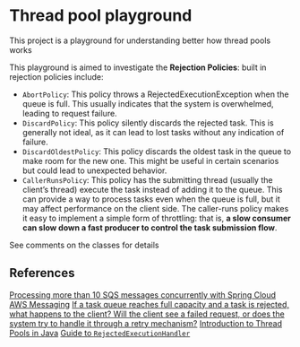 # Thread pool playground

This project is a playground for understanding better how thread pools works

This playground is aimed to investigate the **Rejection Policies**: built in rejection policies include:

* `AbortPolicy`: This policy throws a RejectedExecutionException when the queue is full. This usually indicates that the system is overwhelmed, leading to request failure.
* `DiscardPolicy`: This policy silently discards the rejected task. This is generally not ideal, as it can lead to lost tasks without any indication of failure.
* `DiscardOldestPolicy`: This policy discards the oldest task in the queue to make room for the new one. This might be useful in certain scenarios but could lead to unexpected behavior.
* `CallerRunsPolicy`: This policy has the submitting thread (usually the client’s thread) execute the task instead of adding it to the queue. This can provide a way to process tasks even when the queue is full, but it may affect performance on the client side. The caller-runs policy makes it easy to implement a simple form of throttling: that is, **a slow consumer can slow down a fast producer to control the task submission flow**.

See comments on the classes for details

## References

[Processing more than 10 SQS messages concurrently with Spring Cloud AWS Messaging](https://medium.com/conductor-r-d/processing-more-than-10-sqs-messages-concurrently-with-spring-cloud-aws-messaging-5d09ebd94abd)
[If a task queue reaches full capacity and a task is rejected, what happens to the client? Will the client see a failed request, or does the system try to handle it through a retry mechanism?](https://medium.com/@raksmeykoung_19675/if-a-task-queue-reaches-full-capacity-and-a-task-is-rejected-what-happens-to-the-client-3c67dbf16756)
[Introduction to Thread Pools in Java](https://www.baeldung.com/thread-pool-java-and-guava)
[Guide to `RejectedExecutionHandler`](https://www.baeldung.com/java-rejectedexecutionhandler)

